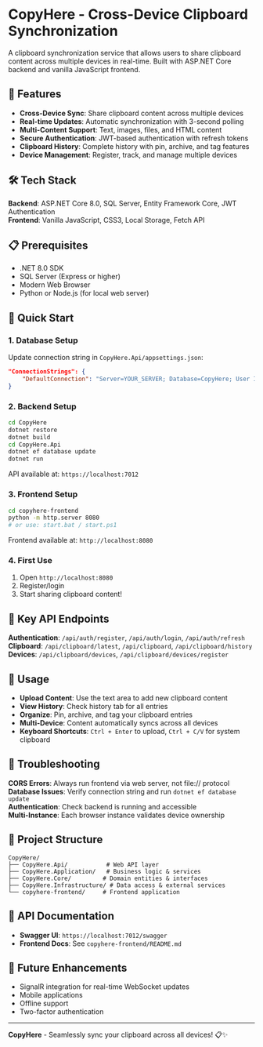 # CopyHere - Cross-Device Clipboard Synchronization

A clipboard synchronization service that allows users to share clipboard content across multiple devices in real-time. Built with ASP.NET Core backend and vanilla JavaScript frontend.

## 🚀 Features

- **Cross-Device Sync**: Share clipboard content across multiple devices
- **Real-time Updates**: Automatic synchronization with 3-second polling
- **Multi-Content Support**: Text, images, files, and HTML content
- **Secure Authentication**: JWT-based authentication with refresh tokens
- **Clipboard History**: Complete history with pin, archive, and tag features
- **Device Management**: Register, track, and manage multiple devices

## 🛠️ Tech Stack

**Backend**: ASP.NET Core 8.0, SQL Server, Entity Framework Core, JWT Authentication  
**Frontend**: Vanilla JavaScript, CSS3, Local Storage, Fetch API

## 📋 Prerequisites

- .NET 8.0 SDK
- SQL Server (Express or higher)
- Modern Web Browser
- Python or Node.js (for local web server)

## 🚀 Quick Start

### 1. Database Setup

Update connection string in `CopyHere.Api/appsettings.json`:

```json
"ConnectionStrings": {
    "DefaultConnection": "Server=YOUR_SERVER; Database=CopyHere; User ID=YOUR_USER; Password=YOUR_PASSWORD; TrustServerCertificate=True;"
}
```

### 2. Backend Setup

```bash
cd CopyHere
dotnet restore
dotnet build
cd CopyHere.Api
dotnet ef database update
dotnet run
```

API available at: `https://localhost:7012`

### 3. Frontend Setup

```bash
cd copyhere-frontend
python -m http.server 8080
# or use: start.bat / start.ps1
```

Frontend available at: `http://localhost:8080`

### 4. First Use

1. Open `http://localhost:8080`
2. Register/login
3. Start sharing clipboard content!

## 🔧 Key API Endpoints

**Authentication**: `/api/auth/register`, `/api/auth/login`, `/api/auth/refresh`  
**Clipboard**: `/api/clipboard/latest`, `/api/clipboard`, `/api/clipboard/history`  
**Devices**: `/api/clipboard/devices`, `/api/clipboard/devices/register`

## 🎯 Usage

- **Upload Content**: Use the text area to add new clipboard content
- **View History**: Check history tab for all entries
- **Organize**: Pin, archive, and tag your clipboard entries
- **Multi-Device**: Content automatically syncs across all devices
- **Keyboard Shortcuts**: `Ctrl + Enter` to upload, `Ctrl + C/V` for system clipboard

## 🐛 Troubleshooting

**CORS Errors**: Always run frontend via web server, not file:// protocol  
**Database Issues**: Verify connection string and run `dotnet ef database update`  
**Authentication**: Check backend is running and accessible  
**Multi-Instance**: Each browser instance validates device ownership

## 📁 Project Structure

```
CopyHere/
├── CopyHere.Api/           # Web API layer
├── CopyHere.Application/   # Business logic & services
├── CopyHere.Core/         # Domain entities & interfaces
├── CopyHere.Infrastructure/ # Data access & external services
└── copyhere-frontend/     # Frontend application
```

## 📝 API Documentation

- **Swagger UI**: `https://localhost:7012/swagger`
- **Frontend Docs**: See `copyhere-frontend/README.md`

## 🔮 Future Enhancements

- SignalR integration for real-time WebSocket updates
- Mobile applications
- Offline support
- Two-factor authentication

---

**CopyHere** - Seamlessly sync your clipboard across all devices! 📋✨
